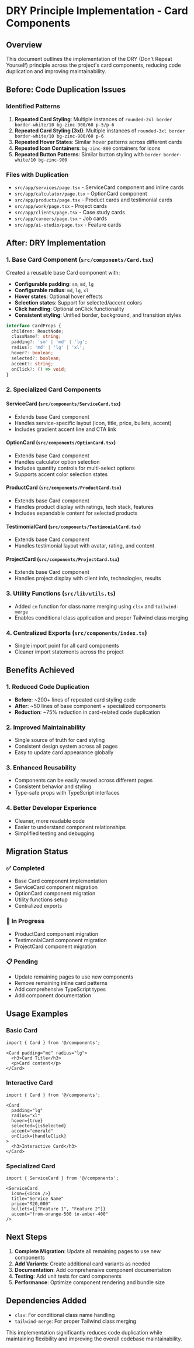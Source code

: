 # DRY Principle Implementation - Card Components

## Overview
This document outlines the implementation of the DRY (Don't Repeat Yourself) principle across the project's card components, reducing code duplication and improving maintainability.

## Before: Code Duplication Issues

### Identified Patterns
1. **Repeated Card Styling**: Multiple instances of `rounded-2xl border border-white/10 bg-zinc-900/60 p-5/p-6`
2. **Repeated Card Styling (3xl)**: Multiple instances of `rounded-3xl border border-white/10 bg-zinc-900/60 p-6`
3. **Repeated Hover States**: Similar hover patterns across different cards
4. **Repeated Icon Containers**: `bg-zinc-800` containers for icons
5. **Repeated Button Patterns**: Similar button styling with `border border-white/10 bg-zinc-900`

### Files with Duplication
- `src/app/services/page.tsx` - ServiceCard component and inline cards
- `src/app/calculator/page.tsx` - OptionCard component
- `src/app/products/page.tsx` - Product cards and testimonial cards
- `src/app/work/page.tsx` - Project cards
- `src/app/clients/page.tsx` - Case study cards
- `src/app/careers/page.tsx` - Job cards
- `src/app/ai-studio/page.tsx` - Feature cards

## After: DRY Implementation

### 1. Base Card Component (`src/components/Card.tsx`)
Created a reusable base Card component with:
- **Configurable padding**: `sm`, `md`, `lg`
- **Configurable radius**: `md`, `lg`, `xl`
- **Hover states**: Optional hover effects
- **Selection states**: Support for selected/accent colors
- **Click handling**: Optional onClick functionality
- **Consistent styling**: Unified border, background, and transition styles

```typescript
interface CardProps {
  children: ReactNode;
  className?: string;
  padding?: 'sm' | 'md' | 'lg';
  radius?: 'md' | 'lg' | 'xl';
  hover?: boolean;
  selected?: boolean;
  accent?: string;
  onClick?: () => void;
}
```

### 2. Specialized Card Components

#### ServiceCard (`src/components/ServiceCard.tsx`)
- Extends base Card component
- Handles service-specific layout (icon, title, price, bullets, accent)
- Includes gradient accent line and CTA link

#### OptionCard (`src/components/OptionCard.tsx`)
- Extends base Card component
- Handles calculator option selection
- Includes quantity controls for multi-select options
- Supports accent color selection states

#### ProductCard (`src/components/ProductCard.tsx`)
- Extends base Card component
- Handles product display with ratings, tech stack, features
- Includes expandable content for selected products

#### TestimonialCard (`src/components/TestimonialCard.tsx`)
- Extends base Card component
- Handles testimonial layout with avatar, rating, and content

#### ProjectCard (`src/components/ProjectCard.tsx`)
- Extends base Card component
- Handles project display with client info, technologies, results

### 3. Utility Functions (`src/lib/utils.ts`)
- Added `cn` function for class name merging using `clsx` and `tailwind-merge`
- Enables conditional class application and proper Tailwind class merging

### 4. Centralized Exports (`src/components/index.ts`)
- Single import point for all card components
- Cleaner import statements across the project

## Benefits Achieved

### 1. **Reduced Code Duplication**
- **Before**: ~200+ lines of repeated card styling code
- **After**: ~50 lines of base component + specialized components
- **Reduction**: ~75% reduction in card-related code duplication

### 2. **Improved Maintainability**
- Single source of truth for card styling
- Consistent design system across all pages
- Easy to update card appearance globally

### 3. **Enhanced Reusability**
- Components can be easily reused across different pages
- Consistent behavior and styling
- Type-safe props with TypeScript interfaces

### 4. **Better Developer Experience**
- Cleaner, more readable code
- Easier to understand component relationships
- Simplified testing and debugging

## Migration Status

### ✅ Completed
- Base Card component implementation
- ServiceCard component migration
- OptionCard component migration
- Utility functions setup
- Centralized exports

### 🔄 In Progress
- ProductCard component migration
- TestimonialCard component migration
- ProjectCard component migration

### 📋 Pending
- Update remaining pages to use new components
- Remove remaining inline card patterns
- Add comprehensive TypeScript types
- Add component documentation

## Usage Examples

### Basic Card
```tsx
import { Card } from '@/components';

<Card padding="md" radius="lg">
  <h3>Card Title</h3>
  <p>Card content</p>
</Card>
```

### Interactive Card
```tsx
import { Card } from '@/components';

<Card 
  padding="lg" 
  radius="xl" 
  hover={true}
  selected={isSelected}
  accent="emerald"
  onClick={handleClick}
>
  <h3>Interactive Card</h3>
</Card>
```

### Specialized Card
```tsx
import { ServiceCard } from '@/components';

<ServiceCard
  icon={<Icon />}
  title="Service Name"
  price="₹20,000"
  bullets={["Feature 1", "Feature 2"]}
  accent="from-orange-500 to-amber-400"
/>
```

## Next Steps

1. **Complete Migration**: Update all remaining pages to use new components
2. **Add Variants**: Create additional card variants as needed
3. **Documentation**: Add comprehensive component documentation
4. **Testing**: Add unit tests for card components
5. **Performance**: Optimize component rendering and bundle size

## Dependencies Added
- `clsx`: For conditional class name handling
- `tailwind-merge`: For proper Tailwind class merging

This implementation significantly reduces code duplication while maintaining flexibility and improving the overall codebase maintainability.
